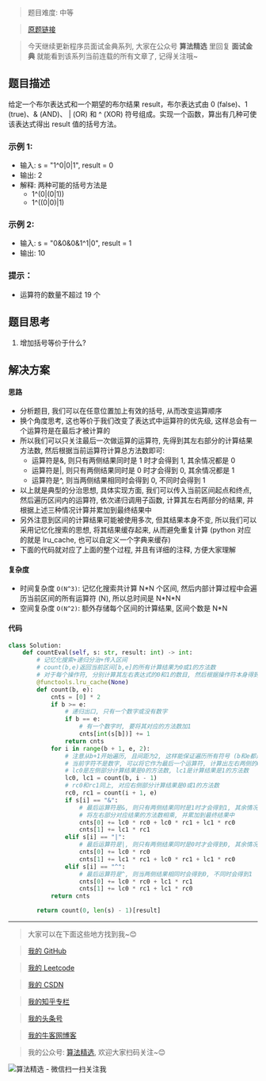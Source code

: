 > 题目难度: 中等

> [原题链接](https://leetcode-cn.com/problems/boolean-evaluation-lcci/)

> 今天继续更新程序员面试金典系列, 大家在公众号 **算法精选** 里回复 **面试金典** 就能看到该系列当前连载的所有文章了, 记得关注哦~

## 题目描述

给定一个布尔表达式和一个期望的布尔结果 result，布尔表达式由 0 (false)、1 (true)、& (AND)、 | (OR) 和 ^ (XOR) 符号组成。实现一个函数，算出有几种可使该表达式得出 result 值的括号方法。

### 示例 1:

- 输入: s = "1^0|0|1", result = 0
- 输出: 2
- 解释: 两种可能的括号方法是
  - 1^(0|(0|1))
  - 1^((0|0)|1)

### 示例 2:

- 输入: s = "0&0&0&1^1|0", result = 1
- 输出: 10

### 提示：

- 运算符的数量不超过 19 个

## 题目思考

1. 增加括号等价于什么?

## 解决方案

#### 思路

- 分析题目, 我们可以在任意位置加上有效的括号, 从而改变运算顺序
- 换个角度思考, 这也等价于我们改变了表达式中运算符的优先级, 这样总会有一个运算符是在最后才被计算的
- 所以我们可以只关注最后一次做运算的运算符, 先得到其左右部分的计算结果方法数, 然后根据当前运算符计算总方法数即可:
  - 运算符是&, 则只有两侧结果同时是 1 时才会得到 1, 其余情况都是 0
  - 运算符是|, 则只有两侧结果同时是 0 时才会得到 0, 其余情况都是 1
  - 运算符是^, 则当两侧结果相同时会得到 0, 不同时会得到 1
- 以上就是典型的分治思想, 具体实现方面, 我们可以传入当前区间起点和终点, 然后遍历区间内的运算符, 依次递归调用子函数, 计算其左右两部分的结果, 并根据上述三种情况计算并累加到最终结果中
- 另外注意到区间的计算结果可能被使用多次, 但其结果本身不变, 所以我们可以采用记忆化搜索的思想, 将其结果缓存起来, 从而避免重复计算 (python 对应的就是 lru_cache, 也可以自定义一个字典来缓存)
- 下面的代码就对应了上面的整个过程, 并且有详细的注释, 方便大家理解

#### 复杂度

- 时间复杂度 `O(N^3)`: 记忆化搜索共计算 N\*N 个区间, 然后内部计算过程中会遍历当前区间的所有运算符 (N), 所以总时间是 N\*N\*N
- 空间复杂度 `O(N^2)`: 额外存储每个区间的计算结果, 区间个数是 N\*N

#### 代码

```python
class Solution:
    def countEval(self, s: str, result: int) -> int:
        # 记忆化搜索+递归分治+传入区间
        # count(b,e)返回当前区间[b,e]的所有计算结果为0或1的方法数
        # 对于每个操作符, 分别计算其左右表达式的0和1的数目, 然后根据操作符本身得到当前操作符的对应的0和1的数目
        @functools.lru_cache(None)
        def count(b, e):
            cnts = [0] * 2
            if b >= e:
                # 递归出口, 只有一个数字或没有数字
                if b == e:
                    # 有一个数字时, 要将其对应的方法数加1
                    cnts[int(s[b])] += 1
                return cnts
            for i in range(b + 1, e, 2):
                # 注意从b+1开始遍历, 且间距为2, 这样能保证遍历所有符号 (b和e都是数字)
                # 当前字符不是数字, 可以将它作为最后一个运算符, 计算出左右两侧的0和1的个数后再最终计算
                # lc0是左侧部分计算结果是0的方法数, lc1是计算结果是1的方法数
                lc0, lc1 = count(b, i - 1)
                # rc0和rc1同上, 对应右侧部分计算结果是0或1的方法数
                rc0, rc1 = count(i + 1, e)
                if s[i] == "&":
                    # 最后运算符是&, 则只有两侧结果同时是1时才会得到1, 其余情况都是0
                    # 将左右部分对应结果的方法数相乘, 并累加到最终结果中
                    cnts[0] += lc0 * rc0 + lc0 * rc1 + lc1 * rc0
                    cnts[1] += lc1 * rc1
                elif s[i] == "|":
                    # 最后运算符是|, 则只有两侧结果同时是0时才会得到0, 其余情况都是1
                    cnts[0] += lc0 * rc0
                    cnts[1] += lc1 * rc1 + lc0 * rc1 + lc1 * rc0
                elif s[i] == "^":
                    # 最后运算符是^, 则当两侧结果相同时会得到0, 不同时会得到1
                    cnts[0] += lc0 * rc0 + lc1 * rc1
                    cnts[1] += lc0 * rc1 + lc1 * rc0
            return cnts

        return count(0, len(s) - 1)[result]
```

---

> 大家可以在下面这些地方找到我~😊

> [我的 GitHub](https://github.com/zjulyx)

> [我的 Leetcode](https://leetcode-cn.com/u/suibianfahui/)

> [我的 CSDN](https://me.csdn.net/zjulyx1993)

> [我的知乎专栏](https://zhuanlan.zhihu.com/c_1242508721932464128)

> [我的头条号](https://www.toutiao.com/c/user/1090304683804520/#mid=1671643017345028)

> [我的牛客网博客](https://blog.nowcoder.net/zjulyx)

> 我的公众号: [算法精选](https://mp.weixin.qq.com/s?__biz=MzA5MDk1MjI5MA==&mid=2247484158&idx=1&sn=90176bac32cf7af40e4074c721fd8a95&chksm=900285f3a7750ce5a068c9c9773781461819633f2fd60533732637ec9520c908371ebc218d49&scene=178&cur_album_id=1386231241346859009#rd), 欢迎大家扫码关注~😊

![算法精选 - 微信扫一扫关注我](https://pic1.zhimg.com/80/v2-7c988a7b35886df51596ef23616764ac_1440w.jpg)
